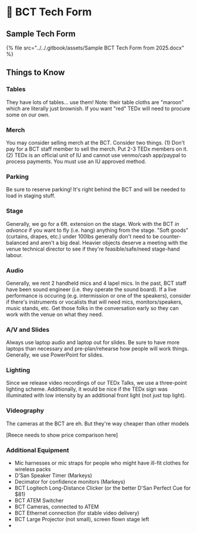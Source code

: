 # 📄 BCT Tech Form

## Sample Tech Form

{% file src="../../.gitbook/assets/Sample BCT Tech Form from 2025.docx" %}



## Things to Know

### Tables

They have lots of tables... use them! Note: their table cloths are "maroon" which are literally just brownish. If you want "red" TEDx will need to procure some on our own.

### Merch

You may consider selling merch at the BCT. Consider two things. (1) Don't pay for a BCT staff member to sell the merch. Put 2-3 TEDx members on it. (2) TEDx is an official unit of IU and cannot use venmo/cash app/paypal to process payments. You must use an IU approved method.

### Parking

Be sure to reserve parking! It's right behind the BCT and will be needed to load in staging stuff.

### Stage

Generally, we go for a 6ft. extension on the stage. Work with the BCT _in advance_ if you want to fly (i.e. hang) anything from the stage. "Soft goods" (curtains, drapes, etc.) under 100lbs generally don't need to be counter-balanced and aren't a big deal. Heavier objects deserve a meeting with the venue technical director to see if they're feasible/safe/need stage-hand labour.

### Audio

Generally, we rent 2 handheld mics and 4 lapel mics. In the past, BCT staff have been sound engineer (i.e. they operate the sound board). If a live performance is occuring (e.g. intermission or one of the speakers), consider if there's instruments or vocalists that will need mics, monitors/speakers, music stands, etc. Get those folks in the conversation early so they can work with the venue on what they need.&#x20;

### A/V and Slides

Always use laptop audio and laptop out for slides. Be sure to have more laptops than necessary and pre-plan/rehearse how people will work things. Generally, we use PowerPoint for slides.&#x20;

### Lighting

Since we release video recordings of our TEDx Talks, we use a three-point lighting scheme. Additionally, it would be nice if the TEDx sign was illuminated with low intensity by an additional front light (not just top light).

### Videography

The cameras at the BCT are eh. But they're way cheaper than other models

\[Reece needs to show price comparison here]



### Additional Equipment

* Mic harnesses or mic straps for people who might have ill-fit clothes for wireless packs
* D'San Speaker Timer (Markeys)
* Decimator for confidence monitors (Markeys)
* BCT Logitech Long-Distance Clicker (or the better D'San Perfect Cue for $81)
* BCT ATEM Switcher
* BCT Cameras, connected to ATEM
* BCT Ethernet connection (for stable video delivery)
* BCT Large Projector (not small), screen flown stage left
*



















